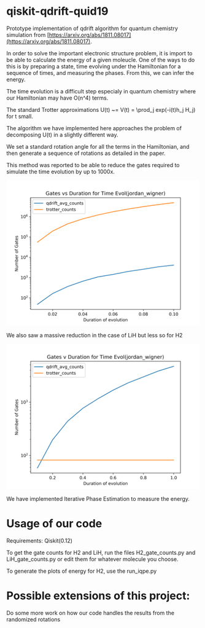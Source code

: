 # qiskit-qdrift-quid19
Prototype implementation of qdrift algorithm for quantum chemistry simulation from [https://arxiv.org/abs/1811.08017](https://arxiv.org/abs/1811.08017).

In order to solve the important electronic structure problem, it is import to be able to calculate the energy of a given moleucle. One of the ways to do this is by preparing a state, time evolving under the Hamiltonian for a sequence of times, and measuring the phases. From this, we can infer the energy.

The time evolution is a difficult step especialy in quantum chemistry where our Hamiltonian may have O(n^4) terms.

The standard Trotter approximations U(t) ~= V(t) = \prod_j exp(-i(t)h_j H_j) for t small.

The algorithm we have implemented here approaches the problem of decomposing U(t) in a slightly different way. 

We set a standard rotation angle for all the terms in the Hamiltonian, and then generate a sequence of rotations as detailed in the paper.

This method was reported to be able to reduce the gates required to simulate the time evolution by up to 1000x.

![LiHgates](Results/LiH_gates_v_time_jordan_wigner.png) 

We also saw a massive reduction in the case of LiH but less so for H2 

![LiHgates](Results/H2_gates_v_time_jordan_wigner.png) 

We have implemented Iterative Phase Estimation to measure the energy.

# Usage of our code

Requirements: Qiskit(0.12)

To get the gate counts for H2 and LiH, run the files H2_gate_counts.py and LiH_gate_counts.py or edit them for whatever molecule you choose.

To generate the plots of energy for H2, use the run_iqpe.py

# Possible extensions of this project:

Do some more work on how our code handles the results from the randomized rotations
